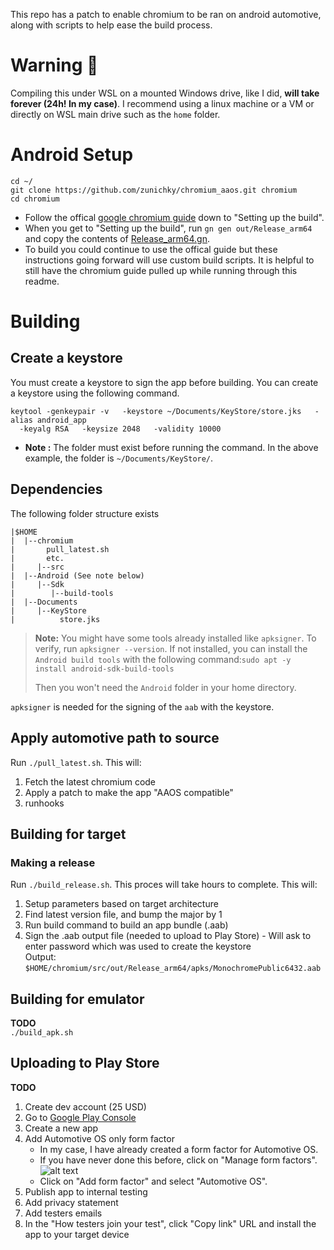 This repo has a patch to enable chromium to be ran on android automotive, along with scripts to help ease the build process.

# Warning 🫷
Compiling this under WSL on a mounted Windows drive, like I did, **will take forever (24h! In my case)**. I recommend using a linux machine or a VM or directly on WSL main drive such as the `home` folder.

# Android Setup

```
cd ~/
git clone https://github.com/zunichky/chromium_aaos.git chromium
cd chromium
```

- Follow the offical [google chromium guide](https://chromium.googlesource.com/chromium/src/+/main/docs/android_build_instructions.md) down to "Setting up the build".
- When you get to "Setting up the build", run ```gn gen out/Release_arm64``` and copy the contents of [Release_arm64.gn](/Release_arm64.gn).  
- To build you could continue to use the offical guide but these instructions going forward will use custom build scripts. It is helpful to still have the chromium guide pulled up while running through this readme.

# Building

## Create a keystore

You must create a keystore to sign the app before building. You can create a keystore using the following command.

```
keytool -genkeypair -v   -keystore ~/Documents/KeyStore/store.jks   -alias android_app
  -keyalg RSA   -keysize 2048   -validity 10000
```

- **Note :** The folder must exist before running the command. In the above example, the folder is `~/Documents/KeyStore/`.

## Dependencies
The following folder structure exists  
```
|$HOME
|  |--chromium
|       pull_latest.sh
|       etc.   
|     |--src  
|  |--Android (See note below)
|     |--Sdk  
|        |--build-tools  
|  |--Documents
|     |--KeyStore
|          store.jks
```

> **Note:** You might have some tools already installed like `apksigner`. To verify, run `apksigner --version`. If not installed, you can install the `Android build tools` with the following command:`sudo apt -y install android-sdk-build-tools`
> 
> Then you won't need the `Android` folder in your home directory.

`apksigner` is needed for the signing of the `aab` with the keystore. 


## Apply automotive path to source
Run ```./pull_latest.sh```. This will:  
1. Fetch the latest chromium code
2. Apply a patch to make the app "AAOS compatible"
3. runhooks  

## Building for target

### Making a release
Run ```./build_release.sh```. This proces will take hours to complete. This will:
1. Setup parameters based on target architecture
2. Find latest version file, and bump the major by 1
3. Run build command to build an app bundle (.aab)
4. Sign the .aab output file (needed to upload to Play Store) - Will ask to enter password which was used to create the keystore  
Output: ```$HOME/chromium/src/out/Release_arm64/apks/MonochromePublic6432.aab```

## Building for emulator
**TODO**  
```./build_apk.sh ```

## Uploading to Play Store
**TODO**  
1. Create dev account (25 USD)
2. Go to [Google Play Console](https://play.google.com/console)
3. Create a new app
4. Add Automotive OS only form factor
    - In my case, I have already created a form factor for Automotive OS.
    - If you have never done this before, click on "Manage form factors".
    ![alt text](assets/manage_form_factors.png)
    - Click on "Add form factor" and select "Automotive OS".
5. Publish app to internal testing
6. Add privacy statement
7. Add testers emails
8. In the "How testers join your test", click "Copy link" URL and install the app to your target device